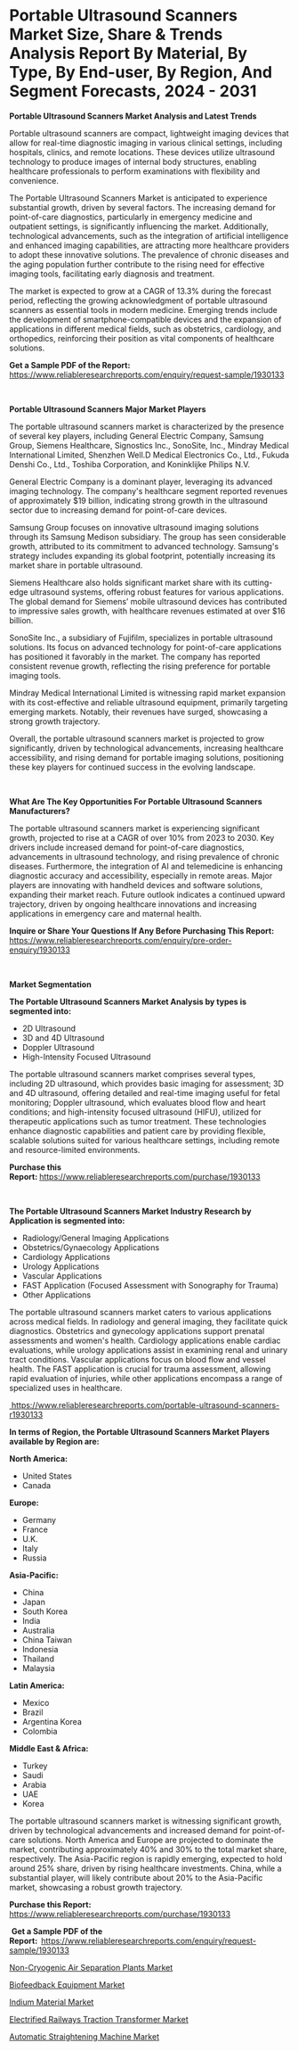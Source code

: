 <p><h1>Portable Ultrasound Scanners Market Size, Share & Trends Analysis Report By Material, By Type, By End-user, By Region, And Segment Forecasts, 2024 - 2031</h1></p><p><strong>Portable Ultrasound Scanners Market Analysis and Latest Trends</strong></p>
<p><p>Portable ultrasound scanners are compact, lightweight imaging devices that allow for real-time diagnostic imaging in various clinical settings, including hospitals, clinics, and remote locations. These devices utilize ultrasound technology to produce images of internal body structures, enabling healthcare professionals to perform examinations with flexibility and convenience.</p><p>The Portable Ultrasound Scanners Market is anticipated to experience substantial growth, driven by several factors. The increasing demand for point-of-care diagnostics, particularly in emergency medicine and outpatient settings, is significantly influencing the market. Additionally, technological advancements, such as the integration of artificial intelligence and enhanced imaging capabilities, are attracting more healthcare providers to adopt these innovative solutions. The prevalence of chronic diseases and the aging population further contribute to the rising need for effective imaging tools, facilitating early diagnosis and treatment.</p><p>The market is expected to grow at a CAGR of 13.3% during the forecast period, reflecting the growing acknowledgment of portable ultrasound scanners as essential tools in modern medicine. Emerging trends include the development of smartphone-compatible devices and the expansion of applications in different medical fields, such as obstetrics, cardiology, and orthopedics, reinforcing their position as vital components of healthcare solutions.</p></p>
<p><strong>Get a Sample PDF of the Report:&nbsp;</strong> <a href="https://www.reliableresearchreports.com/enquiry/request-sample/1930133?utm_campaign=37&utm_medium=2&utm_source=Github&utm_content=ia&utm_term=25102024&utm_id=portable-ultrasound-scanners">https://www.reliableresearchreports.com/enquiry/request-sample/1930133</a></p>
<p>&nbsp;</p>
<p><strong>Portable Ultrasound Scanners Major Market Players</strong></p>
<p><p>The portable ultrasound scanners market is characterized by the presence of several key players, including General Electric Company, Samsung Group, Siemens Healthcare, Signostics Inc., SonoSite, Inc., Mindray Medical International Limited, Shenzhen Well.D Medical Electronics Co., Ltd., Fukuda Denshi Co., Ltd., Toshiba Corporation, and Koninklijke Philips N.V. </p><p>General Electric Company is a dominant player, leveraging its advanced imaging technology. The company's healthcare segment reported revenues of approximately $19 billion, indicating strong growth in the ultrasound sector due to increasing demand for point-of-care devices.</p><p>Samsung Group focuses on innovative ultrasound imaging solutions through its Samsung Medison subsidiary. The group has seen considerable growth, attributed to its commitment to advanced technology. Samsung's strategy includes expanding its global footprint, potentially increasing its market share in portable ultrasound.</p><p>Siemens Healthcare also holds significant market share with its cutting-edge ultrasound systems, offering robust features for various applications. The global demand for Siemens’ mobile ultrasound devices has contributed to impressive sales growth, with healthcare revenues estimated at over $16 billion.</p><p>SonoSite Inc., a subsidiary of Fujifilm, specializes in portable ultrasound solutions. Its focus on advanced technology for point-of-care applications has positioned it favorably in the market. The company has reported consistent revenue growth, reflecting the rising preference for portable imaging tools.</p><p>Mindray Medical International Limited is witnessing rapid market expansion with its cost-effective and reliable ultrasound equipment, primarily targeting emerging markets. Notably, their revenues have surged, showcasing a strong growth trajectory.</p><p>Overall, the portable ultrasound scanners market is projected to grow significantly, driven by technological advancements, increasing healthcare accessibility, and rising demand for portable imaging solutions, positioning these key players for continued success in the evolving landscape.</p></p>
<p>&nbsp;</p>
<p><strong>What Are The Key Opportunities For Portable Ultrasound Scanners Manufacturers?</strong></p>
<p><p>The portable ultrasound scanners market is experiencing significant growth, projected to rise at a CAGR of over 10% from 2023 to 2030. Key drivers include increased demand for point-of-care diagnostics, advancements in ultrasound technology, and rising prevalence of chronic diseases. Furthermore, the integration of AI and telemedicine is enhancing diagnostic accuracy and accessibility, especially in remote areas. Major players are innovating with handheld devices and software solutions, expanding their market reach. Future outlook indicates a continued upward trajectory, driven by ongoing healthcare innovations and increasing applications in emergency care and maternal health.</p></p>
<p><strong>Inquire or Share Your Questions If Any Before Purchasing This Report:</strong> <a href="https://www.reliableresearchreports.com/enquiry/pre-order-enquiry/1930133?utm_campaign=37&utm_medium=2&utm_source=Github&utm_content=ia&utm_term=25102024&utm_id=portable-ultrasound-scanners">https://www.reliableresearchreports.com/enquiry/pre-order-enquiry/1930133</a></p>
<p>&nbsp;</p>
<p><strong>Market Segmentation</strong></p>
<p><strong>The Portable Ultrasound Scanners Market Analysis by types is segmented into:</strong></p>
<p><ul><li>2D Ultrasound</li><li>3D and 4D Ultrasound</li><li>Doppler Ultrasound</li><li>High-Intensity Focused Ultrasound</li></ul></p>
<p><p>The portable ultrasound scanners market comprises several types, including 2D ultrasound, which provides basic imaging for assessment; 3D and 4D ultrasound, offering detailed and real-time imaging useful for fetal monitoring; Doppler ultrasound, which evaluates blood flow and heart conditions; and high-intensity focused ultrasound (HIFU), utilized for therapeutic applications such as tumor treatment. These technologies enhance diagnostic capabilities and patient care by providing flexible, scalable solutions suited for various healthcare settings, including remote and resource-limited environments.</p></p>
<p><strong>Purchase this Report:&nbsp;</strong><a href="https://www.reliableresearchreports.com/purchase/1930133?utm_campaign=37&utm_medium=2&utm_source=Github&utm_content=ia&utm_term=25102024&utm_id=portable-ultrasound-scanners">https://www.reliableresearchreports.com/purchase/1930133</a></p>
<p>&nbsp;</p>
<p><strong>The Portable Ultrasound Scanners Market Industry Research by Application is segmented into:</strong></p>
<p><ul><li>Radiology/General Imaging Applications</li><li>Obstetrics/Gynaecology Applications</li><li>Cardiology Applications</li><li>Urology Applications</li><li>Vascular Applications</li><li>FAST Application (Focused Assessment with Sonography for Trauma)</li><li>Other Applications</li></ul></p>
<p><p>The portable ultrasound scanners market caters to various applications across medical fields. In radiology and general imaging, they facilitate quick diagnostics. Obstetrics and gynecology applications support prenatal assessments and women's health. Cardiology applications enable cardiac evaluations, while urology applications assist in examining renal and urinary tract conditions. Vascular applications focus on blood flow and vessel health. The FAST application is crucial for trauma assessment, allowing rapid evaluation of injuries, while other applications encompass a range of specialized uses in healthcare.</p></p>
<p><a href="https://www.reliableresearchreports.com/portable-ultrasound-scanners-r1930133?utm_campaign=37&utm_medium=2&utm_source=Github&utm_content=ia&utm_term=25102024&utm_id=portable-ultrasound-scanners">&nbsp;https://www.reliableresearchreports.com/portable-ultrasound-scanners-r1930133</a></p>
<p><strong>In terms of Region, the Portable Ultrasound Scanners Market Players available by Region are:</strong></p>
<p>
    <p> <strong> North America: </strong>
        <ul>
            <li>United States</li>
            <li>Canada</li>
        </ul>
        </p> 
    <p> <strong> Europe: </strong>
        <ul>
            <li>Germany</li>
            <li>France</li>
            <li>U.K.</li>
            <li>Italy</li>
            <li>Russia</li>
        </ul>
        </p> 
    <p> <strong> Asia-Pacific: </strong>
        <ul>
            <li>China</li>
            <li>Japan</li>
            <li>South Korea</li>
            <li>India</li>
            <li>Australia</li>
            <li>China Taiwan</li>
            <li>Indonesia</li>
            <li>Thailand</li>
            <li>Malaysia</li>
        </ul>
        </p> 
    <p> <strong> Latin America: </strong>
        <ul>
            <li>Mexico</li>
            <li>Brazil</li>
            <li>Argentina Korea</li>
            <li>Colombia</li>
        </ul>
        </p> 
    <p> <strong> Middle East & Africa: </strong>
        <ul>
            <li>Turkey</li>
            <li>Saudi</li>
            <li>Arabia</li>
            <li>UAE</li>
            <li>Korea</li>
        </ul>
    </p>
    </p>
<p><p>The portable ultrasound scanners market is witnessing significant growth, driven by technological advancements and increased demand for point-of-care solutions. North America and Europe are projected to dominate the market, contributing approximately 40% and 30% to the total market share, respectively. The Asia-Pacific region is rapidly emerging, expected to hold around 25% share, driven by rising healthcare investments. China, while a substantial player, will likely contribute about 20% to the Asia-Pacific market, showcasing a robust growth trajectory.</p></p>
<p><strong>Purchase this Report: </strong><a href="https://www.reliableresearchreports.com/purchase/1930133?utm_campaign=37&utm_medium=2&utm_source=Github&utm_content=ia&utm_term=25102024&utm_id=portable-ultrasound-scanners">https://www.reliableresearchreports.com/purchase/1930133</a></p>
<p>&nbsp;<strong>Get a Sample PDF of the Report:&nbsp;&nbsp;</strong><a href="https://www.reliableresearchreports.com/enquiry/request-sample/1930133?utm_campaign=37&utm_medium=2&utm_source=Github&utm_content=ia&utm_term=25102024&utm_id=portable-ultrasound-scanners">https://www.reliableresearchreports.com/enquiry/request-sample/1930133</a></p>
<p><strong></strong></p>
<p><p><a href="https://www.linkedin.com/pulse/consumer-behavior-shifts-non-cryogenic-air-separation-plants-q4eyc?utm_campaign=37&utm_medium=2&utm_source=Github&utm_content=ia&utm_term=25102024&utm_id=portable-ultrasound-scanners">Non-Cryogenic Air Separation Plants Market</a></p><p><a href="https://issuu.com/reportprime-2/docs/biofeedback-equipment-market-size-2_dc06350b5db749?utm_campaign=37&utm_medium=2&utm_source=Github&utm_content=ia&utm_term=25102024&utm_id=portable-ultrasound-scanners">Biofeedback Equipment Market</a></p><p><a href="https://medium.com/@fendtankandh/indium-material-market-size-growth-trends-statistics-forecasts-2024-2031-d46481cce0e9?utm_campaign=37&utm_medium=2&utm_source=Github&utm_content=ia&utm_term=25102024&utm_id=portable-ultrasound-scanners">Indium Material Market</a></p><p><a href="https://github.com/DianaWilson796/Market-Research-Report-List-1/blob/main/electrified-railways-traction-transformer-market.md?utm_campaign=37&utm_medium=2&utm_source=Github&utm_content=ia&utm_term=25102024&utm_id=portable-ultrasound-scanners">Electrified Railways Traction Transformer Market</a></p><p><a href="https://issuu.com/reportprime-2/docs/automatic-straightening-machine-mar_f7d494e029a293?utm_campaign=37&utm_medium=2&utm_source=Github&utm_content=ia&utm_term=25102024&utm_id=portable-ultrasound-scanners">Automatic Straightening Machine Market</a></p></p>